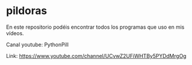 # pildoras
En este repositorio podéis encontrar todos los programas que uso en mis vídeos.

Canal youtube: PythonPill

Link: https://www.youtube.com/channel/UCvwZ2UFiWHTBy5PYDdMrgOg

